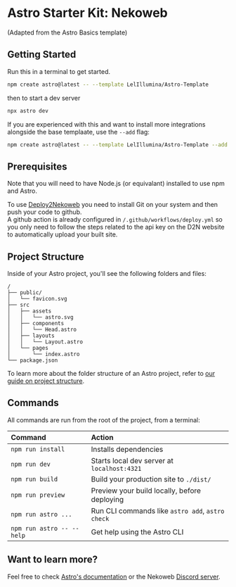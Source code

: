 # Astro Starter Kit: Nekoweb

(Adapted from the Astro Basics template)

## Getting Started

Run this in a terminal to get started.

```sh
npm create astro@latest -- --template LelIllumina/Astro-Template
```

then to start a dev server

```sh
npx astro dev
```

If you are experienced with this and want to install more integrations alongside the base templaate, use the `--add` flag:

```sh
npm create astro@latest -- --template LelIllumina/Astro-Template --add svelte --add mdx --add sitemap
```

## Prerequisites

Note that you will need to have Node.js (or equivalant) installed to use npm and Astro.

To use [Deploy2Nekoweb](https://deploy.nekoweb.org/) you need to install Git on your system and then push your code to github.  
A github action is already configured in `/.github/workflows/deploy.yml` so you only need to follow the steps related to the api key on the D2N website to automatically upload your built site.

## Project Structure

Inside of your Astro project, you'll see the following folders and files:

```text
/
├── public/
│   └── favicon.svg
├── src
│   ├── assets
│   │   └── astro.svg
│   ├── components
│   │   └── Head.astro
│   ├── layouts
│   │   └── Layout.astro
│   └── pages
│       └── index.astro
└── package.json
```

To learn more about the folder structure of an Astro project, refer to [our guide on project structure](https://docs.astro.build/en/basics/project-structure/).

## Commands

All commands are run from the root of the project, from a terminal:

| Command                   | Action                                           |
| :------------------------ | :----------------------------------------------- |
| `npm run install`         | Installs dependencies                            |
| `npm run dev`             | Starts local dev server at `localhost:4321`      |
| `npm run build`           | Build your production site to `./dist/`          |
| `npm run preview`         | Preview your build locally, before deploying     |
| `npm run astro ...`       | Run CLI commands like `astro add`, `astro check` |
| `npm run astro -- --help` | Get help using the Astro CLI                     |

## Want to learn more?

Feel free to check [Astro's documentation](https://docs.astro.build) or the Nekoweb [Discord server](https://discord.gg/hvfHKyVS6b).
